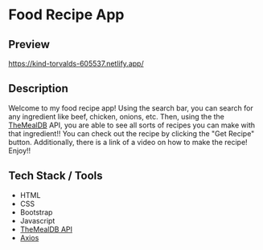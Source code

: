 # Food Recipe App

## Preview
https://kind-torvalds-605537.netlify.app/

## Description
Welcome to my food recipe app! Using the search bar, you can search for any ingredient like beef, chicken, onions, etc. Then, using the the [TheMealDB](https://www.themealdb.com/api.php) API, you are able to see all sorts of recipes you can make with that ingredient!! You can check out the recipe by clicking the "Get Recipe" button. Additionally, there is a link of a video on how to make the recipe! Enjoy!!

## Tech Stack / Tools
* HTML
* CSS
* Bootstrap
* Javascript
* [TheMealDB API](https://www.themealdb.com/api.php)
* [Axios](https://github.com/axios/axios)
